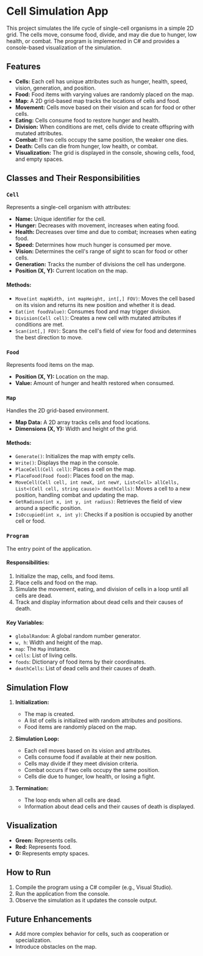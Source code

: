# Cell Simulation App

This project simulates the life cycle of single-cell organisms in a simple 2D grid. The cells move, consume food, divide, and may die due to hunger, low health, or combat. The program is implemented in C# and provides a console-based visualization of the simulation.

## Features
- **Cells:** Each cell has unique attributes such as hunger, health, speed, vision, generation, and position.
- **Food:** Food items with varying values are randomly placed on the map.
- **Map:** A 2D grid-based map tracks the locations of cells and food.
- **Movement:** Cells move based on their vision and scan for food or other cells.
- **Eating:** Cells consume food to restore hunger and health.
- **Division:** When conditions are met, cells divide to create offspring with mutated attributes.
- **Combat:** If two cells occupy the same position, the weaker one dies.
- **Death:** Cells can die from hunger, low health, or combat.
- **Visualization:** The grid is displayed in the console, showing cells, food, and empty spaces.

## Classes and Their Responsibilities

### `Cell`
Represents a single-cell organism with attributes:
- **Name:** Unique identifier for the cell.
- **Hunger:** Decreases with movement, increases when eating food.
- **Health:** Decreases over time and due to combat; increases when eating food.
- **Speed:** Determines how much hunger is consumed per move.
- **Vision:** Determines the cell's range of sight to scan for food or other cells.
- **Generation:** Tracks the number of divisions the cell has undergone.
- **Position (X, Y):** Current location on the map.

#### Methods:
- `Move(int mapWidth, int mapHeight, int[,] FOV)`: Moves the cell based on its vision and returns its new position and whether it is dead.
- `Eat(int foodValue)`: Consumes food and may trigger division.
- `Division(Cell cell)`: Creates a new cell with mutated attributes if conditions are met.
- `Scan(int[,] FOV)`: Scans the cell's field of view for food and determines the best direction to move.

### `Food`
Represents food items on the map.
- **Position (X, Y):** Location on the map.
- **Value:** Amount of hunger and health restored when consumed.

### `Map`
Handles the 2D grid-based environment.
- **Map Data:** A 2D array tracks cells and food locations.
- **Dimensions (X, Y):** Width and height of the grid.

#### Methods:
- `Generate()`: Initializes the map with empty cells.
- `Write()`: Displays the map in the console.
- `PlaceCell(Cell cell)`: Places a cell on the map.
- `PlaceFood(Food food)`: Places food on the map.
- `MoveCell(Cell cell, int newX, int newY, List<Cell> allCells, List<(Cell cell, string cause)> deathCells)`: Moves a cell to a new position, handling combat and updating the map.
- `GetRadious(int x, int y, int radius)`: Retrieves the field of view around a specific position.
- `IsOccupied(int x, int y)`: Checks if a position is occupied by another cell or food.

### `Program`
The entry point of the application.

#### Responsibilities:
1. Initialize the map, cells, and food items.
2. Place cells and food on the map.
3. Simulate the movement, eating, and division of cells in a loop until all cells are dead.
4. Track and display information about dead cells and their causes of death.

#### Key Variables:
- `globalRandom`: A global random number generator.
- `w, h`: Width and height of the map.
- `map`: The `Map` instance.
- `cells`: List of living cells.
- `foods`: Dictionary of food items by their coordinates.
- `deathCells`: List of dead cells and their causes of death.

## Simulation Flow
1. **Initialization:**
   - The map is created.
   - A list of cells is initialized with random attributes and positions.
   - Food items are randomly placed on the map.

2. **Simulation Loop:**
   - Each cell moves based on its vision and attributes.
   - Cells consume food if available at their new position.
   - Cells may divide if they meet division criteria.
   - Combat occurs if two cells occupy the same position.
   - Cells die due to hunger, low health, or losing a fight.

3. **Termination:**
   - The loop ends when all cells are dead.
   - Information about dead cells and their causes of death is displayed.

## Visualization
- **Green:** Represents cells.
- **Red:** Represents food.
- **0:** Represents empty spaces.

## How to Run
1. Compile the program using a C# compiler (e.g., Visual Studio).
2. Run the application from the console.
3. Observe the simulation as it updates the console output.

## Future Enhancements
- Add more complex behavior for cells, such as cooperation or specialization.
- Introduce obstacles on the map.
